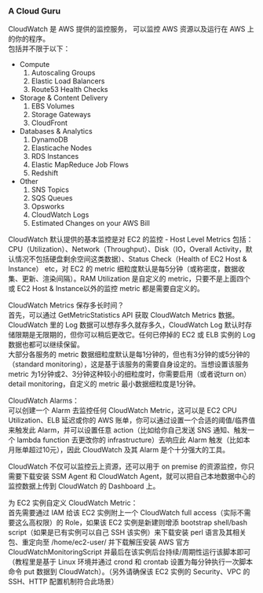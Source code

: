 ### A Cloud Guru
CloudWatch 是 AWS 提供的监控服务， 可以监控 AWS 资源以及运行在 AWS 上的你的程序。  
包括并不限于以下：  
* Compute
    1. Autoscaling Groups
    2. Elastic Load Balancers
    3. Route53 Health Checks
* Storage & Content Delivery
    1. EBS Volumes
    2. Storage Gateways
    3. CloudFront
* Databases & Analytics
    1. DynamoDB
    2. Elasticache Nodes
    3. RDS Instances
    4. Elastic MapReduce Job Flows
    5. Redshift
* Other
    1. SNS Topics
    2. SQS Queues
    3. Opsworks
    4. CloudWatch Logs
    5. Estimated Changes on your AWS Bill

CloudWatch 默认提供的基本监控是对 EC2 的监控 - Host Level Metrics 包括：CPU（Utilization）、Network（Throughput）、Disk（IO，Overall Activity，默认情况不包括硬盘剩余空间这类数据）、Status Check（Health of EC2 Host & Instance） etc，对 EC2 的 metric 细粒度默认是每5分钟（或称密度，数据收集、更新、渲染间隔）。RAM Utilization 是自定义的 metric，只要不是上面四个或 EC2 Host & Instance以外的监控 metric 都是需要自定义的。  
  
CloudWatch Metrics 保存多长时间？  
首先，可以通过 GetMetricStatistics API 获取 CloudWatch Metrics 数据。CloudWatch 里的 Log 数据可以想存多久就存多久，CloudWatch Log 默认时存储限期是无限期的，但你可以稍后更改它。任何已停掉的 EC2 或 ELB 实例的 Log 数据也都可以继续保留。  
大部分各服务的 metric 数据细粒度默认是每1分钟的，但也有3分钟的或5分钟的（standard monitoring），这是基于该服务的需要自身设定的。当想设置该服务 metric 为1分钟或2、3分钟这种较小的细粒度时，你需要启用（或者说turn on）detail monitoring，自定义的 metric 最小数据细粒度是1分钟。  
  
CloudWatch Alarms：  
可以创建一个 Alarm 去监控任何 CloudWatch Metric，这可以是 EC2 CPU Utilization、ELB 延迟或你的 AWS 账单，你可以通过设置一个合适的阈值/临界值来触发此 Alarm，并可以设置任意 action（比如给你自己发送 SNS 通知、触发一个 lambda function 去更改你的 infrastructure）去响应此 Alarm 触发（比如本月账单超过10元），因此 CloudWatch 及其 Alarm 是个十分强大的工具。  
  
CloudWatch 不仅可以监控云上资源，还可以用于 on premise 的资源监控，你只需要下载安装 SSM Agent 和 CloudWatch Agent，就可以把自己本地数据中心的监控数据上传到 CloudWatch 的 Dashboard 上。  
  


为 EC2 实例自定义 CloudWatch Metric：  
首先需要通过 IAM 给该 EC2 实例附上一个 CloudWatch full access（实际不需要这么高权限）的 Role，如果该 EC2 实例是新建则增添 bootstrap shell/bash script（如果是已有实例可以自己 SSH 该实例）来下载安装 perl 语言及其相关包、重定向至 /home/ec2-user/ 并下载解压安装 AWS 官方 CloudWatchMonitoringScript 并最后在该实例后台持续/周期性运行该脚本即可（教程里是基于 Linux 环境并通过 crond 和 crontab 设置为每分钟执行一次脚本命令 put 数据到 CloudWatch）。（另外请确保该 EC2 实例的 Security、VPC 的 SSH、HTTP 配置机制符合此场景）  